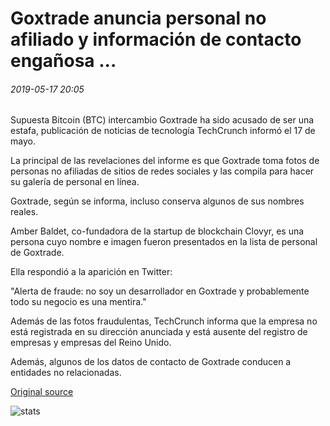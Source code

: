 # Goxtrade anuncia personal no afiliado y información de contacto engañosa ...

###### 2019-05-17 20:05

Supuesta Bitcoin (BTC) intercambio Goxtrade ha sido acusado de ser una estafa, publicación de noticias de tecnología TechCrunch informó el 17 de mayo.

La principal de las revelaciones del informe es que Goxtrade toma fotos de personas no afiliadas de sitios de redes sociales y las compila para hacer su galería de personal en línea.

Goxtrade, según se informa, incluso conserva algunos de sus nombres reales.

Amber Baldet, co-fundadora de la startup de blockchain Clovyr, es una persona cuyo nombre e imagen fueron presentados en la lista de personal de Goxtrade.

Ella respondió a la aparición en Twitter:

"Alerta de fraude: no soy un desarrollador en Goxtrade y probablemente todo su negocio es una mentira."

Además de las fotos fraudulentas, TechCrunch informa que la empresa no está registrada en su dirección anunciada y está ausente del registro de empresas y empresas del Reino Unido.

Además, algunos de los datos de contacto de Goxtrade conducen a entidades no relacionadas.

[Original source](https://cointelegraph.com/news/goxtrade-advertises-unaffiliated-staff-and-misleading-contact-information)

![stats](https://c.statcounter.com/11760860/0/a89fa40b/1/ "stats")